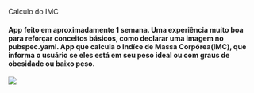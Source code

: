 Calculo do IMC

  <h4> App feito em aproximadamente 1 semana. Uma experiência muito boa para reforçar conceitos básicos, como declarar uma imagem no pubspec.yaml. App que calcula o Indíce de Massa Corpórea(IMC), que informa o usuário se eles está em seu peso ideal ou com graus de obesidade ou baixo peso.</h4>
    <img src="https://media.giphy.com/media/9Ai5dIk8xvBm0/giphy.gif" />
